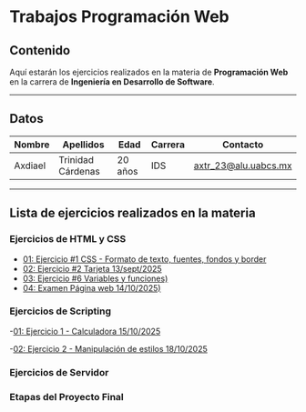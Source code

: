 # Trabajos Programación Web

## Contenido
Aquí estarán los ejercicios realizados en la materia de **Programación Web** en la carrera de **Ingeniería en Desarrollo de Software**.

---

## Datos
| Nombre | Apellidos | Edad | Carrera | Contacto |
|---------|------------|------|----------|-----------|
| Axdiael | Trinidad Cárdenas | 20 años | IDS | axtr_23@alu.uabcs.mx |

---

## Lista de ejercicios realizados en la materia

### Ejercicios de HTML y CSS
- [01: Ejercicio #1 CSS - Formato de texto, fuentes, fondos y border](/ejercicio_01/index.html)
- [02: Ejercicio #2 Tarjeta 13/sept/2025](/ejercicio_tarjeta/index.html)
- [03: Ejercicio #6 Variables y funciones)](/Pagina_Web/index.html)
- [04: Examen Página web 14/10/2025)](/Pagina_Web/index.html)

### Ejercicios de Scripting
-[01: Ejercicio 1 - Calculadora 15/10/2025](/JavaScript/index.html)

-[02: Ejercicio 2 - Manipulación de estilos 18/10/2025](/Manipulacion_Estilos/index.html)
### Ejercicios de Servidor

### Etapas del Proyecto Final


